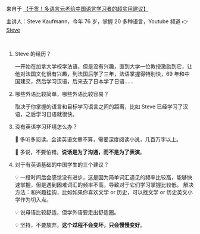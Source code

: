 来自于 [【干货！多语言元老给中国语言学习者的超实用建议】](https://www.bilibili.com/video/BV1vh4y1w7Nt/?share_source=copy_web&vd_source=d2ccb0630a0a92ceb5b5801eeaaad7b7)

主讲人：Steve Kaufmann，今年 76 岁，掌握 20 多种语言，Youtube 频道 👉 [Steve](https://www.youtube.com/@Thelinguist)

<br />

1. Steve 的经历？

   一开始在加拿大学校学法语，但是没有兴趣，直到大学一位教授激励到它，让他对法国文化很有兴趣，到法国后学了三年，法语掌握得特别快，69 年和中国建交，然后学习汉语，后来去了日本学了日语……

2. 哪些外语比较简单，哪些外语比较容易？

   取决于你掌握的语言和目标学习语言之间的距离，比如 Steve 已经学习了汉语，之后学习日语就很快。

3. 没有英语学习环境怎么办？

   🔑 多听多阅读。会读英语文章不算，需要深度阅读小说，几百万字以上。

   🔑 多说，不要怕错。**说话是为了沟通，而不是为了表演**。

4. 对于有英语基础的中国学生的三个建议？

   💡 一段时间后会感觉没有进步，这是因为简单词汇遇见的频率比较高，能够快速掌握，但是遇到困难词汇的频率不高，导致对于它们学习掌握比较低。
   解决方法：和兴趣挂钩，比如如果你喜欢文学 or 历史，可以找文学 or 历史英文小学作为切入点。

   💡 说母语比较舒适，但学外语要走出舒适圈。

   💡 坚持，不要放弃。**这个过程不会变坏，只会慢慢变好**。


